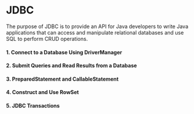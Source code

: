 # JDBC
The purpose of JDBC is to provide an API for Java developers to write Java applications that can access and manipulate relational databases and use SQL to perform CRUD operations.


#### 1. Connect to a Database Using DriverManager

#### 2. Submit Queries and Read Results from a Database

#### 3. PreparedStatement and CallableStatement

#### 4. Construct and Use RowSet

#### 5. JDBC Transactions

